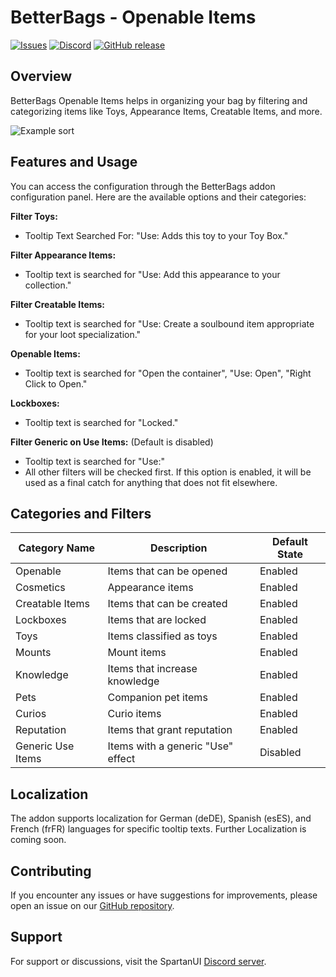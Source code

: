 # BetterBags - Openable Items

[![Issues](https://img.shields.io/github/issues/wutname1/BetterBags-Openable?style=for-the-badge)](https://github.com/Wutname1/BetterBags-Openable/issues)
[![Discord](https://img.shields.io/discord/265564257347829771.svg?logo=discord&style=for-the-badge)](https://discord.gg/Qc9TRBv)
[![GitHub release](https://img.shields.io/github/release/wutname1/BetterBags-Openable.svg?&style=for-the-badge)](https://www.curseforge.com/wow/addons/betterbags-openable-items)

## Overview

BetterBags Openable Items helps in organizing your bag by filtering and categorizing items like Toys, Appearance Items, Creatable Items, and more.

![Example sort](https://media.forgecdn.net/attachments/871/663/example.png)

## Features and Usage

You can access the configuration through the BetterBags addon configuration panel. Here are the available options and their categories:

**Filter Toys:**

- Tooltip Text Searched For: "Use: Adds this toy to your Toy Box."

**Filter Appearance Items:**

- Tooltip text is searched for "Use: Add this appearance to your collection."

**Filter Creatable Items:**

- Tooltip text is searched for "Use: Create a soulbound item appropriate for your loot specialization."

**Openable Items:**

- Tooltip text is searched for "Open the container", "Use: Open", "Right Click to Open."

**Lockboxes:**

- Tooltip text is searched for "Locked."

**Filter Generic on Use Items:** (Default is disabled)

- Tooltip text is searched for "Use:"
- All other filters will be checked first. If this option is enabled, it will be used as a final catch for anything that does not fit elsewhere.

## Categories and Filters

| Category Name     | Description                       | Default State |
| ----------------- | --------------------------------- | ------------- |
| Openable          | Items that can be opened          | Enabled       |
| Cosmetics         | Appearance items                  | Enabled       |
| Creatable Items   | Items that can be created         | Enabled       |
| Lockboxes         | Items that are locked             | Enabled       |
| Toys              | Items classified as toys          | Enabled       |
| Mounts            | Mount items                       | Enabled       |
| Knowledge         | Items that increase knowledge     | Enabled       |
| Pets              | Companion pet items               | Enabled       |
| Curios            | Curio items                       | Enabled       |
| Reputation        | Items that grant reputation       | Enabled       |
| Generic Use Items | Items with a generic "Use" effect | Disabled      |

## Localization

The addon supports localization for German (deDE), Spanish (esES), and French (frFR) languages for specific tooltip texts. Further Localization is coming soon.

## Contributing

If you encounter any issues or have suggestions for improvements, please open an issue on our [GitHub repository](https://github.com/Wutname1/BetterBags-Openable/issues).

## Support

For support or discussions, visit the SpartanUI [Discord server](https://discord.gg/Qc9TRBv).

